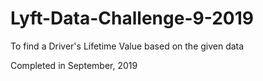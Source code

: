# Lyft-Data-Challenge-9-2019
To find a Driver's Lifetime Value based on the given data<br/>

Completed in September, 2019
